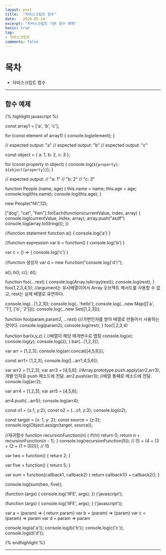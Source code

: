 ```yaml
---
layout: post
title:  "자바스크립트 함수"
date:   2020-05-18
excerpt: "자바스크립트 기본 함수 예제"
basic: true
tag:
- 자바스크립트
comments: false
---
```



# 목차
* 자바스크립트 함수 

---


## 함수 예제


{% highlight javascript %}

const array1 = ['a', 'b', 'c'];

for (const element of array1) {
  console.log(element);
}

// expected output: "a"
// expected output: "b"
// expected output: "c"


const object = { a: 1, b: 2, c: 3 };

for (const property in object) {
  console.log(`${property}: ${object[property]}`);
}

// expected output:
// "a: 1"
// "b: 2"
// "c: 3"


function  People (name, age) {
    this.name = name;
    this.age = age;
    console.log(this.name);
    console.log(this.age);
}

new People("hh",12);



["dog", "cat", "hen"].forEach(function(currentValue, index, array) {
    console.log(currentValue, index, array);
    array.push("asdf")
    console.log(array.toString());
})


//function statement
function a() {
    console.log('a')
}

//function expression
var b = function() {
    console.log('b')
}

var c = () => {
    console.log('c')
}

//function 생성자
var d = new Function("console.log('d')");

a();
b();
c();
d();


function foo(...rest) {
    console.log(Array.isArray(rest));
    console.log(rest);
}
foo(1,2,3,4,5);
//argument는 유사배열이어서 Array 오브젝트 메서드를 사용할 수 없고, rest는 실제 배열로  유연하다.

console.log(...[1,2,3]);
console.log(...'hello');
console.log(...new Map([['a', '1'], ['b', '2']]));
console.log(...new Set([1,2,3]));

function foo(param,param2, ...rest) {//가변인자를 받아 배열로 만들어서 사용하는 것이다.
    console.log(param2);
    console.log(rest);
}
foo(1,2,3,4)

function bar(x,y,z) {   //배열이 해당 매개변수로 맵핑
    console.log(x);
    console.log(y);
    console.log(z);
}
bar(...[1,2,3]);

var arr = [1,2,3];
console.log(arr.concat([4,5,6]));

const arr1= [1,2,3];
console.log([...arr1,4,5,6]);

var arr2 = [1,2,3];
var arr3 = [4,5,6];
//Array.prototype.push.apply(arr2,arr3); 개별 인자로 push 메소드에 전달.
arr2.push(arr3);    //배열 통째로 메소드에 전달.
console.log(arr2);

var arr4 = [1,2,3];
var arr5 = [4,5,6];

arr4.push(...arr5);
console.log(arr4);

const o1 = {x:1, y:2};
const o2 = {...o1, z:3};
console.log(o2);

const target = {x: 1, y: 2};
const source = {z:3};
console.log(Object.assign(target, source));



//재귀함수
function recursionFunction(n) {
    if(!n) return 0;
    return n + recursionFunction(n - 1);
}
console.log(recursionFunction(5));
// (5 + (4 + (3 + (2 + (1 + 0)))));
// 15

var two = function() {
    return 2;
}

var five = function() {
    return 5;
}

var sum = function(callback1, callback2) {
    return callback1() + callback2();
}

console.log(sum(two, five));

(function (args) {
    console.log('IIFE', args);
}) ('javascript');

(function (args) {
    console.log('IIFE', args);
} ('javascript'));

var a = (param) => { return param}
var b = (param) => (param)
var c = (param) => param
var d = param => param

console.log(a('a'));
console.log(b('b'));
console.log(c('c'));
console.log(d('d'));

{% endhighlight %}

---



